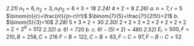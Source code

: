 *2.21)* $n_{1}=6, n_{2}=3, n_{1}n_{2}=6\times 3=18$
*2.24)* $4\times 2=8$
*2.26)* 
	*a.*  $n=7, r=5$ 
	$\binom{n}{r}=\frac{n!}{(n-r)!r!}$
	$\binom{7}{5}=\frac{7!}{2!5!}=21$
	*b.*   $\binom{5}{3}=10$
*2.28)* $5\times 3 \times 2 = 30$
*2.30)* $2\times 2 \times 2\times 2 \times 2\times 2 \times 2 \times 2 \times 2 = 2^9 = 512$
*2.32)* 
	*a.* $6! =720$
	*b.* 
	*c.* $6!-(5!\times 2)=480$
*2.52)* $E_{r}=500, F=210, B=258, C=216$
	$F\cap B=122, C\cap B=83, F\cap C=97, F\cap B\cap C=52$
	